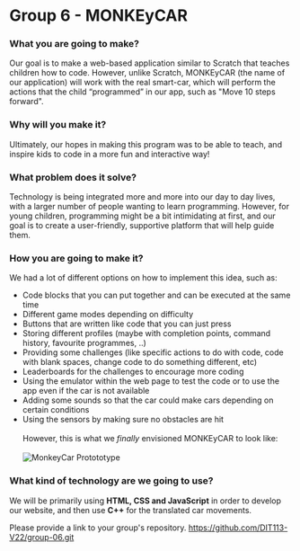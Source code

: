 # Group 6 - MONKEyCAR

### What you are going to make?

Our goal is to make a web-based application similar to Scratch that teaches children how to code. However, unlike Scratch, MONKEyCAR (the name of our application) will work with the real smart-car, which will perform the actions that the child “programmed” in our app, such as "Move 10 steps forward".  

### Why will you make it?

Ultimately, our hopes in making this program was to be able to teach, and inspire kids to code in a more fun and interactive way!

### What problem does it solve?

Technology is being integrated more and more into our day to day lives, with a larger number of people wanting to learn programming. However, for young children, programming might be a bit intimidating at first, and our goal is to create a user-friendly, supportive platform that will help guide them.

### How you are going to make it?

We had a lot of different options on how to implement this idea, such as:
- Code blocks that you can put together and can be executed at the same time
- Different game modes depending on difficulty
- Buttons that are written like code that you can just press
- Storing different profiles (maybe with completion points, command history, favourite programmes, ..)
- Providing some challenges (like specific actions to do with code, code with blank spaces, change code to do something different, etc)
- Leaderboards for the challenges to encourage more coding
- Using the emulator within the web page to test the code or to use the app even if the car is not available
- Adding some sounds so that the car could make cars depending on certain conditions
- Using the sensors by making sure no obstacles are hit
\
\
However, this is what we _finally_ envisioned MONKEyCAR to look like:  
\
![MonkeyCar Protototype](/MonkeyCar.png "MonkeyCar Protototype")



### What kind of technology are we going to use?
We will be primarily using **HTML, CSS and JavaScript** in order to develop our website, and then use **C++** for the translated car movements.


Please provide a link to your group's repository.
<https://github.com/DIT113-V22/group-06.git>
